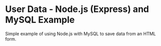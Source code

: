 # User Data - Node.js (Express) and MySQL Example

Simple example of using Node.js with MySQL to save data from an HTML form.
